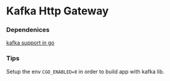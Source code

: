 # Kafka Http Gateway




### Dependenices

[kafka support in go](http://github.com/confluentinc/confluent-kafka-go/kafka)

### Tips

Setup the env `CGO_ENABLED=0` in order to build app with kafka lib.
